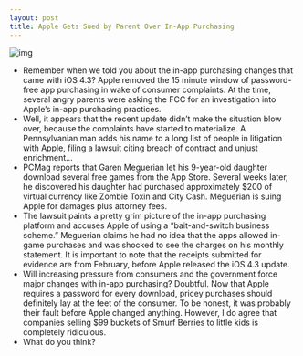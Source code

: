 ```yaml
---
layout: post
title: Apple Gets Sued by Parent Over In-App Purchasing
---
```

![img](http://media.idownloadblog.com/wp-content/uploads/2011/04/inapp-warning.png)
* Remember when we told you about the in-app purchasing changes that came with iOS 4.3? Apple removed the 15 minute window of password-free app purchasing in wake of consumer complaints. At the time, several angry parents were asking the FCC for an investigation into Apple’s in-app purchasing practices.
* Well, it appears that the recent update didn’t make the situation blow over, because the complaints have started to materialize. A Pennsylvanian man adds his name to a long list of people in litigation with Apple, filing a lawsuit citing breach of contract and unjust enrichment…
* PCMag reports that Garen Meguerian let his 9-year-old daughter download several free games from the App Store. Several weeks later, he discovered his daughter had purchased approximately $200 of virtual currency like Zombie Toxin and City Cash. Meguerian is suing Apple for damages plus attorney fees.
* The lawsuit paints a pretty grim picture of the in-app purchasing platform and accuses Apple of using a “bait-and-switch business scheme.” Meguerian claims he had no idea that the apps allowed in-game purchases and was shocked to see the charges on his monthly statement. It is important to note that the receipts submitted for evidence are from February, before Apple released the iOS 4.3 update.
* Will increasing pressure from consumers and the government force major changes with in-app purchasing? Doubtful. Now that Apple requires a password for every download, pricey purchases should definitely lay at the feet of the consumer. To be honest, it was probably their fault before Apple changed anything. However, I do agree that companies selling $99 buckets of Smurf Berries to little kids is completely ridiculous.
* What do you think?

